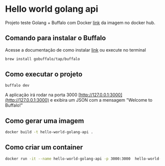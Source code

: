 # Hello world golang api
Projeto teste Golang + Buffalo com Docker 
[link](https://hub.docker.com/repository/docker/architect42/hello-world-golang-api) da imagem no docker hub.

## Comando para instalar o Buffalo
Acesse a documentação de como instalar [link](https://gobuffalo.io/en/docs/getting-started/installation) ou execute no terminal
```bash
brew install gobuffalo/tap/buffalo
```

## Como executar o projeto
```bash
buffalo dev
```
A aplicação irá rodar na porta 3000 [http://127.0.0.1:3000](http://127.0.0.1:3000) e exibira um JSON com a mensagem "Welcome to Buffalo!"

## Como gerar uma imagem
```bash
docker build -t hello-world-golang-api .
```

## Como criar um container
```bash
docker run -it --name hello-world-golang-api -p 3000:3000  hello-world-golang-api:latest
```
